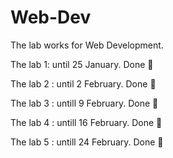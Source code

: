 # Web-Dev
The lab works for Web Development.


The lab 1: until 25 January. Done 💯

The lab 2 : until 2 February. Done 💯

The lab 3 : untill 9 February. Done 💯

The lab 4 : untill 16 February. Done 💯

The lab 5 : untill 24 February. Done 💯

